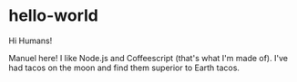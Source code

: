 # hello-world


Hi Humans!

Manuel here! I like Node.js and Coffeescript (that's what I'm made of).
I've had tacos on the moon and find them superior to Earth tacos.
